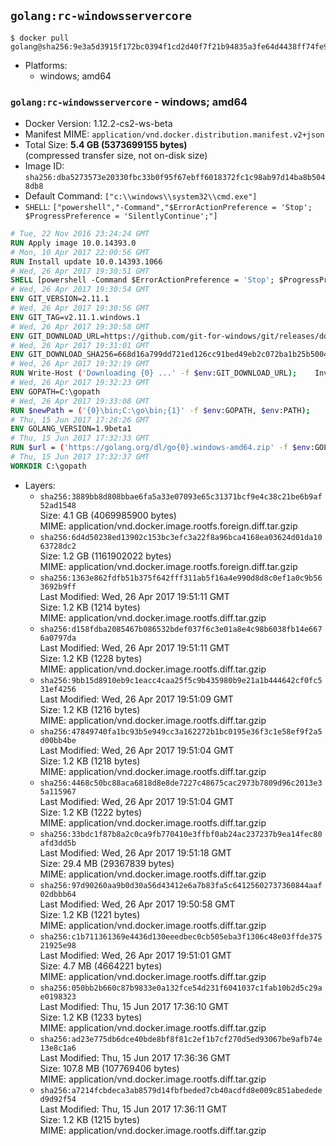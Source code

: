 ## `golang:rc-windowsservercore`

```console
$ docker pull golang@sha256:9e3a5d3915f172bc0394f1cd2d40f7f21b94835a3fe64d4438ff74fe93e69912
```

-	Platforms:
	-	windows; amd64

### `golang:rc-windowsservercore` - windows; amd64

-	Docker Version: 1.12.2-cs2-ws-beta
-	Manifest MIME: `application/vnd.docker.distribution.manifest.v2+json`
-	Total Size: **5.4 GB (5373699155 bytes)**  
	(compressed transfer size, not on-disk size)
-	Image ID: `sha256:dba5273573e20330fbc33b0f95f67ebff6018372fc1c98ab97d14ba8b5048db8`
-	Default Command: `["c:\\windows\\system32\\cmd.exe"]`
-	`SHELL`: `["powershell","-Command","$ErrorActionPreference = 'Stop'; $ProgressPreference = 'SilentlyContinue';"]`

```dockerfile
# Tue, 22 Nov 2016 23:24:24 GMT
RUN Apply image 10.0.14393.0
# Mon, 10 Apr 2017 22:00:56 GMT
RUN Install update 10.0.14393.1066
# Wed, 26 Apr 2017 19:30:51 GMT
SHELL [powershell -Command $ErrorActionPreference = 'Stop'; $ProgressPreference = 'SilentlyContinue';]
# Wed, 26 Apr 2017 19:30:54 GMT
ENV GIT_VERSION=2.11.1
# Wed, 26 Apr 2017 19:30:56 GMT
ENV GIT_TAG=v2.11.1.windows.1
# Wed, 26 Apr 2017 19:30:58 GMT
ENV GIT_DOWNLOAD_URL=https://github.com/git-for-windows/git/releases/download/v2.11.1.windows.1/MinGit-2.11.1-64-bit.zip
# Wed, 26 Apr 2017 19:31:01 GMT
ENV GIT_DOWNLOAD_SHA256=668d16a799dd721ed126cc91bed49eb2c072ba1b25b50048280a4e2c5ed56e59
# Wed, 26 Apr 2017 19:32:19 GMT
RUN Write-Host ('Downloading {0} ...' -f $env:GIT_DOWNLOAD_URL); 	Invoke-WebRequest -Uri $env:GIT_DOWNLOAD_URL -OutFile 'git.zip'; 		Write-Host ('Verifying sha256 ({0}) ...' -f $env:GIT_DOWNLOAD_SHA256); 	if ((Get-FileHash git.zip -Algorithm sha256).Hash -ne $env:GIT_DOWNLOAD_SHA256) { 		Write-Host 'FAILED!'; 		exit 1; 	}; 		Write-Host 'Expanding ...'; 	Expand-Archive -Path git.zip -DestinationPath C:\git\.; 		Write-Host 'Removing ...'; 	Remove-Item git.zip -Force; 		Write-Host 'Updating PATH ...'; 	$env:PATH = 'C:\git\cmd;C:\git\mingw64\bin;C:\git\usr\bin;' + $env:PATH; 	[Environment]::SetEnvironmentVariable('PATH', $env:PATH, [EnvironmentVariableTarget]::Machine); 		Write-Host 'Verifying install ...'; 	Write-Host '  git --version'; git --version; 		Write-Host 'Complete.';
# Wed, 26 Apr 2017 19:32:23 GMT
ENV GOPATH=C:\gopath
# Wed, 26 Apr 2017 19:33:08 GMT
RUN $newPath = ('{0}\bin;C:\go\bin;{1}' -f $env:GOPATH, $env:PATH); 	Write-Host ('Updating PATH: {0}' -f $newPath); 	[Environment]::SetEnvironmentVariable('PATH', $newPath, [EnvironmentVariableTarget]::Machine);
# Thu, 15 Jun 2017 17:28:26 GMT
ENV GOLANG_VERSION=1.9beta1
# Thu, 15 Jun 2017 17:32:33 GMT
RUN $url = ('https://golang.org/dl/go{0}.windows-amd64.zip' -f $env:GOLANG_VERSION); 	Write-Host ('Downloading {0} ...' -f $url); 	Invoke-WebRequest -Uri $url -OutFile 'go.zip'; 		$sha256 = '9cec41dc5825ad1f7ad8955ae4f6d0ec8ca598b3fcbf911943f5222179cb94a1'; 	Write-Host ('Verifying sha256 ({0}) ...' -f $sha256); 	if ((Get-FileHash go.zip -Algorithm sha256).Hash -ne $sha256) { 		Write-Host 'FAILED!'; 		exit 1; 	}; 		Write-Host 'Expanding ...'; 	Expand-Archive go.zip -DestinationPath C:\; 		Write-Host 'Verifying install ("go version") ...'; 	go version; 		Write-Host 'Removing ...'; 	Remove-Item go.zip -Force; 		Write-Host 'Complete.';
# Thu, 15 Jun 2017 17:32:37 GMT
WORKDIR C:\gopath
```

-	Layers:
	-	`sha256:3889bb8d808bbae6fa5a33e07093e65c31371bcf9e4c38c21be6b9af52ad1548`  
		Size: 4.1 GB (4069985900 bytes)  
		MIME: application/vnd.docker.image.rootfs.foreign.diff.tar.gzip
	-	`sha256:6d4d50238ed13902c153bc3efc3a22f8a96bca4168ea03624d01da1063728dc2`  
		Size: 1.2 GB (1161902022 bytes)  
		MIME: application/vnd.docker.image.rootfs.foreign.diff.tar.gzip
	-	`sha256:1363e862fdfb51b375f642fff311ab5f16a4e990d8d8c0ef1a0c9b563692b9ff`  
		Last Modified: Wed, 26 Apr 2017 19:51:11 GMT  
		Size: 1.2 KB (1214 bytes)  
		MIME: application/vnd.docker.image.rootfs.diff.tar.gzip
	-	`sha256:d158fdba2085467b086532bdef037f6c3e01a8e4c98b6038fb14e6676a0797da`  
		Last Modified: Wed, 26 Apr 2017 19:51:11 GMT  
		Size: 1.2 KB (1228 bytes)  
		MIME: application/vnd.docker.image.rootfs.diff.tar.gzip
	-	`sha256:9bb15d8910eb9c1eacc4caa25f5c9b435980b9e21a1b444642cf0fc531ef4256`  
		Last Modified: Wed, 26 Apr 2017 19:51:09 GMT  
		Size: 1.2 KB (1216 bytes)  
		MIME: application/vnd.docker.image.rootfs.diff.tar.gzip
	-	`sha256:47849740fa1bc93b5e949cc3a162272b1bc0195e36f3c1e58ef9f2a5d00bb4be`  
		Last Modified: Wed, 26 Apr 2017 19:51:04 GMT  
		Size: 1.2 KB (1218 bytes)  
		MIME: application/vnd.docker.image.rootfs.diff.tar.gzip
	-	`sha256:4468c50bc88aca6818d8e8de7227c48675cac2973b7809d96c2013e35a115967`  
		Last Modified: Wed, 26 Apr 2017 19:51:04 GMT  
		Size: 1.2 KB (1222 bytes)  
		MIME: application/vnd.docker.image.rootfs.diff.tar.gzip
	-	`sha256:33bdc1f87b8a2c0ca9fb770410e3ffbf0ab24ac237237b9ea14fec80afd3dd5b`  
		Last Modified: Wed, 26 Apr 2017 19:51:18 GMT  
		Size: 29.4 MB (29367839 bytes)  
		MIME: application/vnd.docker.image.rootfs.diff.tar.gzip
	-	`sha256:97d90260aa9b0d30a56d43412e6a7b83fa5c64125602737360844aaf02dbbb64`  
		Last Modified: Wed, 26 Apr 2017 19:50:58 GMT  
		Size: 1.2 KB (1221 bytes)  
		MIME: application/vnd.docker.image.rootfs.diff.tar.gzip
	-	`sha256:c1b711361369e4436d130eeedbec0cb505eba3f1306c48e03ffde37521925e98`  
		Last Modified: Wed, 26 Apr 2017 19:51:01 GMT  
		Size: 4.7 MB (4664221 bytes)  
		MIME: application/vnd.docker.image.rootfs.diff.tar.gzip
	-	`sha256:050bb2b660c87b9833e0a132fce54d231f6041037c1fab10b2d5c29ae0198323`  
		Last Modified: Thu, 15 Jun 2017 17:36:10 GMT  
		Size: 1.2 KB (1233 bytes)  
		MIME: application/vnd.docker.image.rootfs.diff.tar.gzip
	-	`sha256:ad23e775db6dce40bde8bf8f81c2ef1b7cf270d5ed93067be9afb74e13e8c1a6`  
		Last Modified: Thu, 15 Jun 2017 17:36:36 GMT  
		Size: 107.8 MB (107769406 bytes)  
		MIME: application/vnd.docker.image.rootfs.diff.tar.gzip
	-	`sha256:a7214fcbdeca3ab8579d14fbfbeded7cb40acdfd8e009c851abededed9d92f54`  
		Last Modified: Thu, 15 Jun 2017 17:36:11 GMT  
		Size: 1.2 KB (1215 bytes)  
		MIME: application/vnd.docker.image.rootfs.diff.tar.gzip
